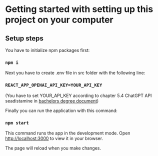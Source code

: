 # Getting started with setting up this project on your computer

## Setup steps

You have to initialize npm packages first:

### `npm i`

Next you have to create .env file in src folder with the following line:

### `REACT_APP_OPENAI_API_KEY=YOUR_API_KEY`

(You have to set YOUR_API_KEY according to chapter 5.4 ChatGPT API seadistamine in [bachelors degree document](https://docs.google.com/document/d/1AVnDBhH9jWU12zIDdhlWstJCv_NEY_DLyaWXnidcg3U/edit?usp=sharing))

Finally you can run the application with this command:

### `npm start`

This command runs the app in the development mode.
Open [http://localhost:3000](http://localhost:3000) to view it in your browser.

The page will reload when you make changes.
